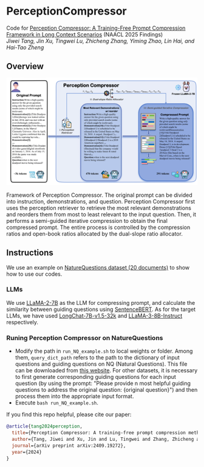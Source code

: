 # PerceptionCompressor
Code for [Perception Compressor: A Training-Free Prompt Compression Framework in Long Context Scenarios](https://arxiv.org/abs/2409.19272) (NAACL 2025 Findings)<br>
  _Jiwei Tang, Jin Xu, Tingwei Lu, Zhicheng Zhang, Yiming Zhao, Lin Hai, and Hai-Tao Zheng_

## Overview
![Framework](./images/framework.png) 

Framework of Perception Compressor. The original prompt can be divided into instruction, demonstrations, and question. Perception Compressor first uses the perception retriever to retrieve the most relevant demonstrations and reorders them from most to least relevant to the input question. Then, it performs a semi-guided iterative compression to obtain the final compressed prompt. The entire process is controlled by the compression ratios and open-book ratios allocated by the dual-slope ratio allocator.

## Instructions

We use an example on [NatureQuestions dataset (20 documents)](https://github.com/nelson-liu/lost-in-the-middle/tree/main/qa_data/20_total_documents) to show how to use our codes.

### LLMs
We use [LLaMA-2-7B](https://huggingface.co/meta-llama/Llama-2-7b-hf) as the LLM for compressing prompt, and calculate the similarity between guiding questions using [SentenceBERT](https://huggingface.co/sentence-transformers/all-mpnet-base-v2). As for the target LLMs, we have used [LongChat-7B-v1.5-32k](https://huggingface.co/lmsys/longchat-7b-v1.5-32k) and [LLaMA-3-8B-Instruct](https://huggingface.co/meta-llama/Meta-Llama-3-8B-Instruct) respectively.

### Runing Perception Compressor on NatureQuestions
- Modify the path in `run_NQ_example.sh` to local weights or folder. Among them, `query_dict_path` refers to the path to the dictionary of input questions and guiding questions on NQ (Natural Questions). This file can be downloaded from [this website](https://pan.baidu.com/s/1T4OKEhp4e8Hw44GIT_gS2g?pwd=zcie). For other datasets, it is necessary to first generate corresponding guiding questions for each input question (by using the prompt: "Please provide n most helpful guiding questions to address the original question: {original question}") and then process them into the appropriate input format.
- Execute `bash run_NQ_example.sh`.

If you find this repo helpful, please cite our paper:
```bibtex
@article{tang2024perception,
  title={Perception Compressor: A training-free prompt compression method in long context scenarios},
  author={Tang, Jiwei and Xu, Jin and Lu, Tingwei and Zhang, Zhicheng and Zhao, Yiming and Hai, Lin and Zheng, Hai-Tao},
  journal={arXiv preprint arXiv:2409.19272},
  year={2024}
}
```